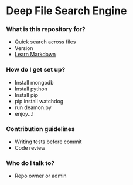 # Deep File Search Engine #

### What is this repository for? ###

* Quick search across files
* Version
* [Learn Markdown](https://bitbucket.org/tutorials/markdowndemo)

### How do I get set up? ###

* Install mongodb
* Install python
* Install pip
* pip install watchdog
* run deamon.py 
* enjoy...!

### Contribution guidelines ###

* Writing tests before commit
* Code review

### Who do I talk to? ###

* Repo owner or admin